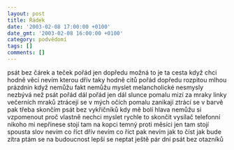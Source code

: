 ```yaml
---
layout: post
title: Řádek
date: '2003-02-08 17:00:00 +0100'
date_gmt: '2003-02-08 16:00:00 +0100'
category: podvědomí
tags: []
comments: []
---
```


<p>psát bez čárek a teček pořád jen dopředu možná to je ta cesta když chci
hodně věcí nevím kterou dřív taky hodně citů pořád dopředu rozpitou mlhou
prázdnin když nemůžu fakt nemůžu myslet melancholické nesmysly nezbývá než psát
pořád dál pořád jen dál slunce pomalu mizí za mraky linky večerních mraků
ztrácejí se v mých očích pomalu zanikají ztrácí se v barvě pak třeba skončím
psát bez vykřičníků kdy mě bolí hlava nemůžu si vzpomenout proč vlastně nechci
myslet rychle to skončit vysílač telefonní nikoho mi nepřinese stojí tam na kopci
temný proti měsíci jen tam stojí spousta slov nevím co říct dřív nevím co říct
pak nevím jak to číst jak bude zítra ptám se na budoucnost lepší se neptat ještě
pár dní psát bez otazníků</p>
